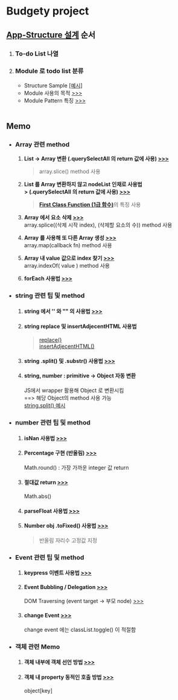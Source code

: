 <h1>Budgety project</h1>

## [App-Structure 설계](https://github.com/seong7/js_TIL/blob/master/6-budgety-app/app.js#L2) 순서
<ol>
  <li>
    <h3>
      To-do List 나열
    </h3>
  </li>
  <li>
    <h3>
      Module 로 todo list 분류
    </h3>
    <ul>
      <li>
        Structure Sample <a href="">[예시]</a>
      </li>
      <li>
        Module 사용의 목적
        <a href="https://github.com/seong7/js_TIL/blob/master/6-budgety-app/sample_structure.js#L26">
          >>>
        </a>
      </li>
      <li>
        Module Pattern 특징
        <a href="https://github.com/seong7/js_TIL/blob/master/6-budgety-app/sample_structure.js#L35">
          >>>
        </a>
      </li>
    </ul>
  </li><br/>
</ol>


<h2>Memo</h2>
<ul>
  <li>
    <p>
      <h3>Array 관련 method</h3>
    </p>
    <ol>
      <li>
        <p>
          <b>List -> Array 변환 (.querySelectAll 의 return 값에 사용)
          <a href="https://github.com/seong7/js_TIL/blob/master/6-budgety-app/app.js#L351"> >>> </a></b><br/>
          <BlockQuote>array.slice() method 사용</BlockQuote>
        </p>   
      </li>
      <li>
        <p>
          <b>List 를 Array 변환하지 않고 nodeList 인채로 사용법<br/>>
          (.querySelectAll 의 return 값에 사용)
            <a href="https://github.com/seong7/js_TIL/blob/master/6-budgety-app/app.js#L294"> >>> </a></b></br>
            <BlockQuote><strong><a href="https://github.com/seong7/js_TIL/tree/master/5-advanced-JS#------first-class-function-%EC%9D%BC%EA%B8%89-%ED%95%A8%EC%88%98------------------------">First Class Function (1급 함수)</a></strong>의 특징 사용</BlockQuote>
        </p>   
      </li>
      <li>
        <p>
          <b>Array 에서 요소 삭제
          <a href="https://github.com/seong7/js_TIL/blob/master/6-budgety-app/app.js#L166"> >>> </a></b><br/>
          array.splice((삭제 시작 index), (삭제할 요소의 수)) method 사용
        </p>   
      </li>
      <li>
        <p>
          <b>Array 를 사용해 또 다른 Array 생성
          <a href="https://github.com/seong7/js_TIL/blob/master/6-budgety-app/app.js#L157"> >>> </a></b><br/>
          array.map(callback fn) method 사용
        </p>   
      </li>
      <li>
        <p>
          <b>Array 내 value 값으로 index 찾기
            <a href="https://github.com/seong7/js_TIL/blob/master/6-budgety-app/app.js#L162"> >>> </a></b><br/>
          array.indexOf( value ) method 사용
        </p>   
      </li>
      <li>
        <p>
          <b>forEach 사용법
            <a href="https://github.com/seong7/js_TIL/blob/master/6-budgety-app/app.js#L365"> >>> </a></b>
        </p>   
      </li>
    </ol>
  </li>
   <li>
    <p>
      <h3>string 관련 팁 및 method</h3>
    </p>
    <ol>
      <li>
        <p>
          <h4>string 에서 '' 와 "" 의 사용법
          <a href="https://github.com/seong7/js_TIL/blob/master/6-budgety-app/app.js#L319"> >>> </a></h4>
        </p>   
      </li>
      <li>
        <p>
          <h4>string replace 및 insertAdjecentHTML 사용법</h4>
          <BlockQuote>
            <a href="https://github.com/seong7/js_TIL/blob/master/6-budgety-app/app.js#L326"> replace() </a></br>
            <a href="https://github.com/seong7/js_TIL/blob/master/6-budgety-app/app.js#L334">insertAdjecentHTML()</a>
          </BlockQuote>
        </p>   
      </li>
      <li>
        <p>
          <h4>string .split() 및 .substr() 사용법 
          <a href="https://github.com/seong7/js_TIL/blob/master/6-budgety-app/app.js#L281"> >>> </a></h4>
        </p>   
      </li>
      <li>
        <p>
          <h4>string, number : primitive -> Object 자동 변환</h4>
          JS에서 wrapper 활용해 Object 로 변환시킴<br/>
          ==> 해당 Object의 method 사용 가능<br/>
          <a href="https://github.com/seong7/js_TIL/blob/master/6-budgety-app/app.js#L281"> string.split() 예시 </a>
        </p>   
      </li>
    </ol>
  </li>
  <li>
    <p>
      <h3>number 관련 팁 및 method</h3>
    </p>
    <ol>
     <li>
      <p>
        <h4>isNan 사용법
        <a href="https://github.com/seong7/js_TIL/blob/master/6-budgety-app/app.js#L488"> >>> </a></h4>
      </p>   
    </li>
    <li>
      <p>
        <h4>Percentage 구현 (반올림)
        <a href="https://github.com/seong7/js_TIL/blob/master/6-budgety-app/app.js#L183"> >>> </a></h4>
        Math.round() : 가장 가까운 integer 값 return
      </p>   
    </li>
    <li>
      <p>
        <h4>절대값 return
        <a href="https://github.com/seong7/js_TIL/blob/master/6-budgety-app/app.js#L275"> >>> </a></h4>
        Math.abs()
      </p>   
    </li>
    <li>
      <p>
        <h4>parseFloat 사용법
        <a href="https://github.com/seong7/js_TIL/blob/master/6-budgety-app/app.js#L308"> >>> </a></h4>
      </p>   
    </li>
    <li>
      <p>
        <h4>Number obj .toFixed() 사용법
        <a href="https://github.com/seong7/js_TIL/blob/master/6-budgety-app/app.js#L278"> >>> </a></h4>
        <BlockQuote>반올림 자리수 고정값 지정<BlockQuote>
      </p>   
    </li>
    </ol>
  </li>
  <li>
    <p>
      <h3>Event 관련 팁 및 method</h3>
    </p>
    <ol>
      <li>
        <p>
          <h4>keypress 이벤트 사용법
          <a href="https://github.com/seong7/js_TIL/blob/master/6-budgety-app/app.js#L460"> >>> </a></h4>
        </p>   
      </li>
      <li>
        <p>
          <h4>Event Bubbling / Delegation
          <a href="https://github.com/seong7/js_TIL/blob/master/6-budgety-app/app.js#L472"> >>> </a></h4>
          DOM Traversing (event target -> 부모 node)
          <a href="https://github.com/seong7/js_TIL/blob/master/6-budgety-app/app.js#L511"> >>> </a>
        </p>   
      </li>
      <li>
        <p>
          <h4>change Event
          <a href="https://github.com/seong7/js_TIL/blob/master/6-budgety-app/app.js#L477"> >>> </a></h4>
         change event 에는 classList.toggle() 이 적절함
        </p>   
      </li>
    </ol>
  </li>
  <li>
    <p>
      <h3>객체 관련 Memo</h3>
    </p>
    <ol>
      <li>
        <p>
          <h4>객체 내부에 객체 선언 방법
          <a href="https://github.com/seong7/js_TIL/blob/master/6-budgety-app/app.js#L107"> >>> </a></h4>
        </p>   
      </li>
      <li>
        <p>
          <h4>객체 내 property 동적인 호출 방법
          <a href="https://github.com/seong7/js_TIL/blob/master/6-budgety-app/app.js#L125"> >>> </a></h4>
          object[key]
        </p>   
      </li>
    </ol>
  </li>
</ul>

